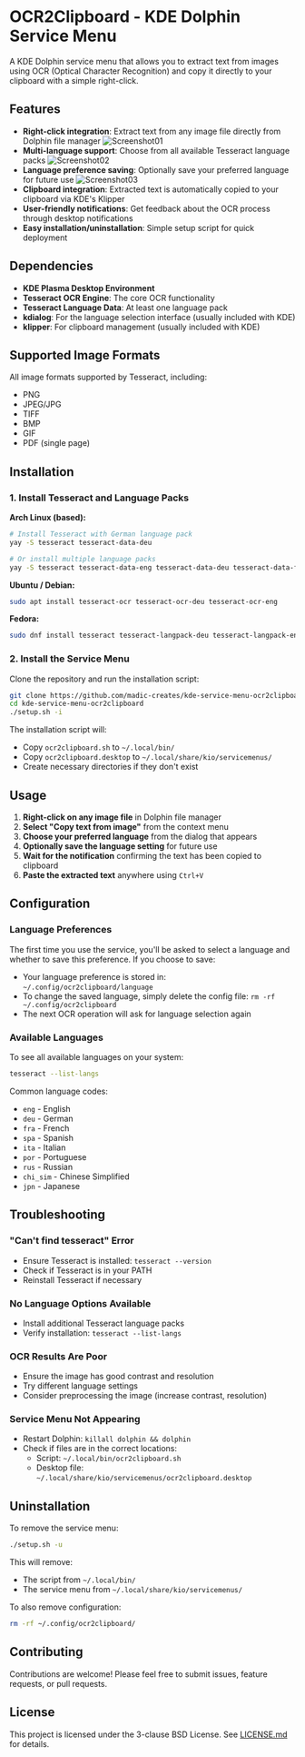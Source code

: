 # OCR2Clipboard - KDE Dolphin Service Menu

A KDE Dolphin service menu that allows you to extract text from images using OCR (Optical Character Recognition) and copy it directly to your clipboard with a simple right-click.

## Features

- **Right-click integration**: Extract text from any image file directly from Dolphin file manager
![Screenshot01](./screenshot01.png)
- **Multi-language support**: Choose from all available Tesseract language packs
![Screenshot02](screenshot02.png)
- **Language preference saving**: Optionally save your preferred language for future use
![Screenshot03](screenshot03.png)
- **Clipboard integration**: Extracted text is automatically copied to your clipboard via KDE's Klipper
- **User-friendly notifications**: Get feedback about the OCR process through desktop notifications
- **Easy installation/uninstallation**: Simple setup script for quick deployment

## Dependencies

- **KDE Plasma Desktop Environment**
- **Tesseract OCR Engine**: The core OCR functionality
- **Tesseract Language Data**: At least one language pack
- **kdialog**: For the language selection interface (usually included with KDE)
- **klipper**: For clipboard management (usually included with KDE)

## Supported Image Formats

All image formats supported by Tesseract, including:
- PNG
- JPEG/JPG
- TIFF
- BMP
- GIF
- PDF (single page)

## Installation

### 1. Install Tesseract and Language Packs

**Arch Linux (based):**

```bash
# Install Tesseract with German language pack
yay -S tesseract tesseract-data-deu

# Or install multiple language packs
yay -S tesseract tesseract-data-eng tesseract-data-deu tesseract-data-fra
```

**Ubuntu / Debian:**

```bash
sudo apt install tesseract-ocr tesseract-ocr-deu tesseract-ocr-eng
```

**Fedora:**

```bash
sudo dnf install tesseract tesseract-langpack-deu tesseract-langpack-eng
```

### 2. Install the Service Menu

Clone the repository and run the installation script:

```bash
git clone https://github.com/madic-creates/kde-service-menu-ocr2clipboard.git
cd kde-service-menu-ocr2clipboard
./setup.sh -i
```

The installation script will:
- Copy `ocr2clipboard.sh` to `~/.local/bin/`
- Copy `ocr2clipboard.desktop` to `~/.local/share/kio/servicemenus/`
- Create necessary directories if they don't exist

## Usage

1. **Right-click on any image file** in Dolphin file manager
2. **Select "Copy text from image"** from the context menu
3. **Choose your preferred language** from the dialog that appears
4. **Optionally save the language setting** for future use
5. **Wait for the notification** confirming the text has been copied to clipboard
6. **Paste the extracted text** anywhere using `Ctrl+V`

## Configuration

### Language Preferences

The first time you use the service, you'll be asked to select a language and whether to save this preference. If you choose to save:

- Your language preference is stored in: `~/.config/ocr2clipboard/language`
- To change the saved language, simply delete the config file: `rm -rf ~/.config/ocr2clipboard`
- The next OCR operation will ask for language selection again

### Available Languages

To see all available languages on your system:
```bash
tesseract --list-langs
```

Common language codes:
- `eng` - English
- `deu` - German
- `fra` - French
- `spa` - Spanish
- `ita` - Italian
- `por` - Portuguese
- `rus` - Russian
- `chi_sim` - Chinese Simplified
- `jpn` - Japanese

## Troubleshooting

### "Can't find tesseract" Error

- Ensure Tesseract is installed: `tesseract --version`
- Check if Tesseract is in your PATH
- Reinstall Tesseract if necessary

### No Language Options Available

- Install additional Tesseract language packs
- Verify installation: `tesseract --list-langs`

### OCR Results Are Poor

- Ensure the image has good contrast and resolution
- Try different language settings
- Consider preprocessing the image (increase contrast, resolution)

### Service Menu Not Appearing

- Restart Dolphin: `killall dolphin && dolphin`
- Check if files are in the correct locations:
  - Script: `~/.local/bin/ocr2clipboard.sh`
  - Desktop file: `~/.local/share/kio/servicemenus/ocr2clipboard.desktop`

## Uninstallation

To remove the service menu:

```bash
./setup.sh -u
```

This will remove:
- The script from `~/.local/bin/`
- The service menu from `~/.local/share/kio/servicemenus/`

To also remove configuration:
```bash
rm -rf ~/.config/ocr2clipboard/
```

## Contributing

Contributions are welcome! Please feel free to submit issues, feature requests, or pull requests.

## License

This project is licensed under the 3-clause BSD License. See [LICENSE.md](LICENSE.md) for details.

